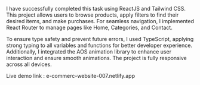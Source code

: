 I have successfully completed this task using ReactJS and Tailwind CSS. This project allows users to browse products, apply filters to find their desired items, and make purchases. For seamless navigation, I implemented React Router to manage pages like Home, Categories, and Contact.

To ensure type safety and prevent future errors, I used TypeScript, applying strong typing to all variables and functions for better developer experience. Additionally, I integrated the AOS animation library to enhance user interaction and ensure smooth animations. The project is fully responsive across all devices.

Live demo link : e-commerc-website-007.netlify.app
